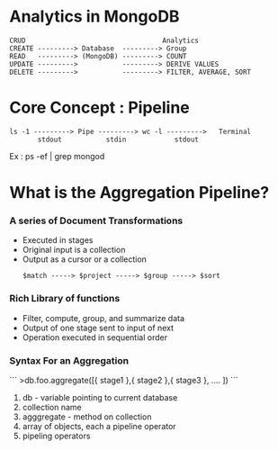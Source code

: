 <h1>Analytics in MongoDB</h1>

```
CRUD                                  Analytics
CREATE ---------> Database  ---------> Group
READ   ---------> (MongoDB) ---------> COUNT
UPDATE --------->           ---------> DERIVE VALUES
DELETE --------->           ---------> FILTER, AVERAGE, SORT
```

<h1>Core Concept : Pipeline</h1>

```
ls -1 ---------> Pipe ---------> wc -l --------->   Terminal
       stdout           stdin            stdout
```

Ex : ps -ef | grep mongod

<h1>What is the Aggregation Pipeline?</h1>
<h3>A series of Document Transformations</h3>
<ul>
    <li>Executed in stages</li>
    <li>Original input is a collection</li>
    <li>Output as a cursor or a collection</li>

```
$match -----> $project -----> $group -----> $sort
```

</ul>

<h3>Rich Library of functions</h3>
<ul>
    <li>Filter, compute, group, and summarize data</li>
    <li>Output of one stage sent to input of next</li>
    <li>Operation executed in sequential order</li>
</ul>

<h3>Syntax For an Aggregation</h3>
```
>db.foo.aggregate([{ stage1 },{ stage2 },{ stage3 }, .... ])
```
<ol>
    <li>db - variable pointing to current database</li>
    <li>collection name</li>
    <li>agggregate - method on collection</li>
    <li>array of objects, each a pipeline operator</li>
    <li>pipeling operators</li>
</ol>


